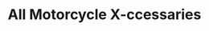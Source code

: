 ---
title: "All Motorcycle X-ccessaries"
url: /logan/all-motorcycle-x-ccessaries/
shop: motorcycle
---